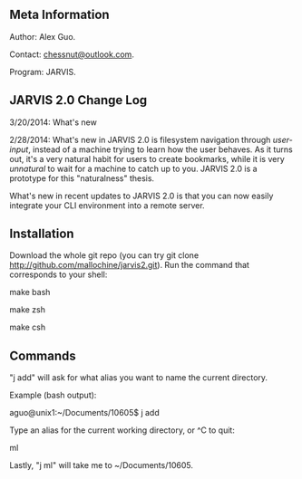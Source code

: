 Meta Information
-------------------
Author: Alex Guo.

Contact: chessnut@outlook.com.

Program: JARVIS.

JARVIS 2.0 Change Log
---------------------

3/20/2014: What's new 

2/28/2014: What's new in JARVIS 2.0 is filesystem navigation through _user-input_,
instead of a machine trying to learn how the user behaves. As it turns out, it's a
very natural habit for users to create bookmarks, while it is very _unnatural_ to wait
for a machine to catch up to you. JARVIS 2.0 is a prototype for this "naturalness"
thesis.

What's new in recent updates to JARVIS 2.0 is that you can now easily integrate your
CLI environment into a remote server.



Installation
-------------
Download the whole git repo (you can try git clone http://github.com/mallochine/jarvis2.git).
Run the command that corresponds to your shell:

make bash 

make zsh 

make csh

Commands
----------
"j add" will ask for what alias you want to name the current directory.

Example (bash output):

aguo@unix1:~/Documents/10605$ j add

Type an alias for the current working directory, or ^C to quit:

ml


Lastly, "j ml" will take me to ~/Documents/10605.
